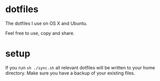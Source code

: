 # dotfiles

The dotfiles I use on OS X and Ubuntu.

Feel free to use, copy and share.

# setup

If you run ```sh ./sync.sh``` all relevant dotfiles will be written
to your home directory. Make sure you have a backup of your existing
files.

